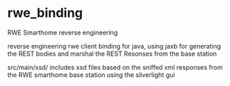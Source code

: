# rwe_binding
RWE Smarthome reverse engineering

reverse engineering rwe client binding for java, using jaxb for generating the REST bodies and marshal the REST Resonses from the base station

src/main/xsd/ includes xsd files based on the sniffed xml responses from the RWE smarthome base station using the sliverlight gui


